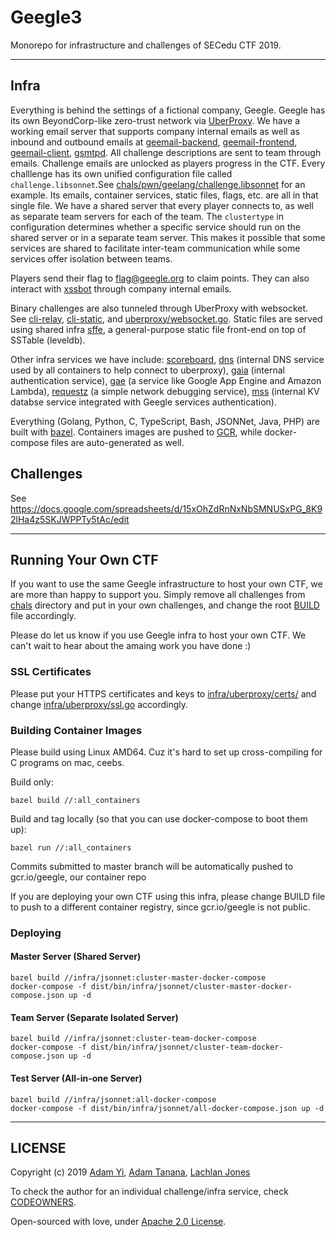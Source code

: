 # Geegle3

Monorepo for infrastructure and challenges of SECedu CTF 2019.

---

## Infra
Everything is behind the settings of a fictional company, Geegle. Geegle has its own BeyondCorp-like
zero-trust network via [UberProxy](infra/uberproxy). We have a working email server that supports
company internal emails as well as inbound and outbound emails at [geemail-backend](infra/geemail-backend),
[geemail-frontend](infra/geemail-frontend), [geemail-client](infra/geemail-client), [gsmtpd](infra/gsmtpd).
All challenge descriptions are sent to team through emails. Challenge emails are unlocked as players progress
in the CTF. Every challlenge has its own unified configuration file called `challenge.libsonnet`.See
[chals/pwn/geelang/challenge.libsonnet](chals/pwn/geelang/challenge.libsonnet) for an example. Its emails,
container services, static files, flags, etc. are all in that single file. We have a shared server that every
player connects to, as well as separate team servers for each of the team. The `clustertype` in configuration
determines whether a specific service should run on the shared server or in a separate team server. This makes
it possible that some services are shared to facilitate inter-team communication while some services offer
isolation between teams.

Players send their flag to flag@geegle.org to claim points. They can also interact with [xssbot](infra/xssbot)
through company internal emails.

Binary challenges are also tunneled through UberProxy with websocket. See [cli-relay](infra/cli-relay), 
[cli-static](infra/cli-static), and [uberproxy/websocket.go](infra/uberproxy/websocket.go). Static files are served
using shared infra [sffe](infra/sffe), a general-purpose static file front-end on top of SSTable (leveldb).

Other infra services we have include: [scoreboard](infra/scoreboard), [dns](infra/dns) (internal DNS service used by
all containers to help connect to uberproxy), [gaia](infra/gaia) (internal authentication service), [gae](infra/gae)
(a service like Google App Engine and Amazon Lambda), [requestz](infra/requestz) (a simple network debugging service),
[mss](infra/mss) (internal KV databse service integrated with Geegle services authentication).

Everything (Golang, Python, C, TypeScript, Bash, JSONNet, Java, PHP) are built with [bazel](https://bazel.build). Containers
images are pushed to [GCR](https://cloud.google.com/container-registry/), while docker-compose files are auto-generated as well.

## Challenges
See https://docs.google.com/spreadsheets/d/15xOhZdRnNxNbSMNUSxPG_8K92lHa4z5SKJWPPTy5tAc/edit

---

## Running Your Own CTF
If you want to use the same Geegle infrastructure to host your own CTF, we are more than happy to support you. Simply remove
all challenges from [chals](chals) directory and put in your own challenges, and change the root [BUILD](BUILD) file accordingly.

Please do let us know if you use Geegle infra to host your own CTF. We can't wait to hear about the amaing work you have done :)

### SSL Certificates
Please put your HTTPS certificates and keys to [infra/uberproxy/certs/](infra/uberproxy/certs/) and change
[infra/uberproxy/ssl.go](infra/uberproxy/ssl.go) accordingly.

### Building Container Images
Please build using Linux AMD64. Cuz it's hard to set up cross-compiling for C programs on mac, ceebs.

Build only:
```
bazel build //:all_containers
```

Build and tag locally (so that you can use docker-compose to boot them up):
```
bazel run //:all_containers
```

Commits submitted to master branch will be automatically pushed to gcr.io/geegle, our container repo

If you are deploying your own CTF using this infra, please change BUILD file to push to a different
container registry, since gcr.io/geegle is not public.

### Deploying

#### Master Server (Shared Server)
```
bazel build //infra/jsonnet:cluster-master-docker-compose
docker-compose -f dist/bin/infra/jsonnet/cluster-master-docker-compose.json up -d
```

#### Team Server (Separate Isolated Server)
```
bazel build //infra/jsonnet:cluster-team-docker-compose
docker-compose -f dist/bin/infra/jsonnet/cluster-team-docker-compose.json up -d
```

#### Test Server (All-in-one Server)
```
bazel build //infra/jsonnet:all-docker-compose
docker-compose -f dist/bin/infra/jsonnet/all-docker-compose.json up -d
```

---

## LICENSE

Copyright (c) 2019 [Adam Yi](mailto:i@adamyi.com), [Adam Tanana](mailto:adam@tanana.io), [Lachlan Jones](mailto:contact@lachjones.com)

To check the author for an individual challenge/infra service, check [CODEOWNERS](CODEOWNERS).

Open-sourced with love, under [Apache 2.0 License](LICENSE).

